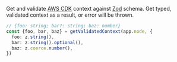 
Get and validate [AWS CDK](https://aws.amazon.com/cdk/) context against [Zod](https://zod.dev/) schema. Get typed, validated context as a result, or error will be thrown.

```typescript
// {foo: string; bar?: string; baz: number}
const {foo, bar, baz} = getValidatedContext(app.node, {
  foo: z.string(),
  bar: z.string().optional(),
  baz: z.coerce.number(),
})
```